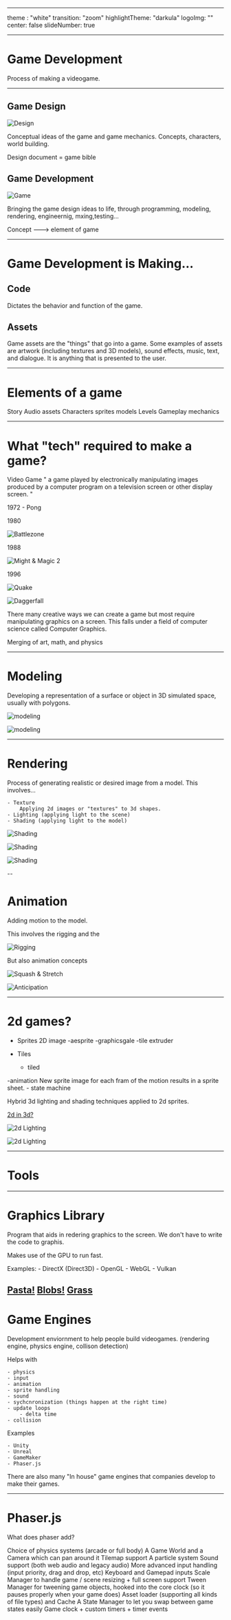  ---
theme : "white"
transition: "zoom"
highlightTheme: "darkula"
logoImg: ""
center: false
slideNumber: true

---

# Game Development

Process of making a videogame. 


---

## Game Design

![Design](https://raw.githubusercontent.com/tborsa/LighthouseLabs/master/lectures/AdvancedTopics/gamedev/assets/barrensidea.jpg)

Conceptual ideas of the game and game mechanics. Concepts, characters, world building. 

Design document = game bible

## Game Development

![Game](https://raw.githubusercontent.com/tborsa/LighthouseLabs/master/lectures/AdvancedTopics/gamedev/assets/barrens.jpg)

Bringing the game design ideas to life, through programming, modeling, rendering, engineernig, mxing,testing...

Concept ---> element of game

---

# Game Development is Making...

## Code

Dictates the behavior and function of the game. 

## Assets

Game assets are the "things" that go into a game. Some examples of assets are artwork (including textures and 3D models), sound effects, music, text, and dialogue.
It is anything that is presented to the user.


---

# Elements of a game

Story
Audio assets
Characters
sprites
models
Levels
Gameplay mechanics

---

# What "tech" required to make a game?
Video Game
" a game played by electronically manipulating images produced by a computer program on a television screen or other display screen. "

1972 - Pong 

1980

![Battlezone](https://raw.githubusercontent.com/tborsa/LighthouseLabs/master/lectures/AdvancedTopics/gamedev/assets/battlezone.jpg)

1988

![Might & Magic 2](https://raw.githubusercontent.com/tborsa/LighthouseLabs/master/lectures/AdvancedTopics/gamedev/assets/mightandmagic.jpg)

1996

![Quake](https://raw.githubusercontent.com/tborsa/LighthouseLabs/master/lectures/AdvancedTopics/gamedev/assets/quake.jpg)

![Daggerfall](https://raw.githubusercontent.com/tborsa/LighthouseLabs/master/lectures/AdvancedTopics/gamedev/assets/daggerfall.jpg)


There many creative ways we can create a game but most require manipulating graphics on a screen. This falls under a field of computer science called Computer Graphics. 


Merging of art, math, and physics

---

# Modeling

Developing a representation of a surface or object in 3D simulated space, usually with polygons.

![modeling](https://raw.githubusercontent.com/tborsa/LighthouseLabs/master/lectures/AdvancedTopics/gamedev/assets/modeling.jpg)

![modeling](https://raw.githubusercontent.com/tborsa/LighthouseLabs/master/lectures/AdvancedTopics/gamedev/assets/3dmodelling.jpeg)

---

# Rendering

Process of generating realistic or desired image from a model.
This involves...

    - Texture
        Applying 2d images or "textures" to 3d shapes.
    - Lighting (applying light to the scene)
    - Shading (applying light to the model)
![Shading](https://raw.githubusercontent.com/tborsa/LighthouseLabs/master/lectures/AdvancedTopics/gamedev/assets/shading.jpg)


![Shading](https://raw.githubusercontent.com/tborsa/LighthouseLabs/master/lectures/AdvancedTopics/gamedev/assets/shading.gif)

![Shading](https://raw.githubusercontent.com/tborsa/LighthouseLabs/master/lectures/AdvancedTopics/gamedev/assets/raytracing.gif)

--

# Animation

Adding motion to the model. 

This involves the rigging and the 

![Rigging](https://raw.githubusercontent.com/tborsa/LighthouseLabs/master/lectures/AdvancedTopics/gamedev/assets/rigging.gif)


But also animation concepts 

![Squash & Stretch](https://raw.githubusercontent.com/tborsa/LighthouseLabs/master/lectures/AdvancedTopics/gamedev/assets/squash.gif)

![Anticipation](https://raw.githubusercontent.com/tborsa/LighthouseLabs/master/lectures/AdvancedTopics/gamedev/assets/anticipation.gif)




---


# 2d games?

- Sprites
    2D image
    -aesprite
    -graphicsgale
    -tile extruder

- Tiles
    - tiled

-animation
    New sprite image for each fram of the motion results in a sprite sheet. 
    - state machine

Hybrid
    3d lighting and shading techniques applied to 2d sprites. 

[2d in 3d?](https://twitter.com/LazyBearGames/status/967071011689648130)

![2d Lighting](https://raw.githubusercontent.com/tborsa/LighthouseLabs/master/lectures/AdvancedTopics/gamedev/assets/lastnight.gif)

![2d Lighting](https://raw.githubusercontent.com/tborsa/LighthouseLabs/master/lectures/AdvancedTopics/gamedev/assets/lastnight2.gif)


---

# Tools

---

# Graphics Library

Program that aids in redering graphics to the screen. 
We don't have to write the code to graphis.

Makes use of the GPU to run fast.

Examples:
    - DirectX (Direct3D)
    - OpenGL
    - WebGL
    - Vulkan

[Pasta!](https://alteredqualia.com/three/examples/webgl_pasta.html)
[Blobs!](https://webglsamples.org/blob/blob.html)
[Grass](https://webglsamples.org/field/field.html)
---


# Game Engines

Development enviornment to help people build videogames.
(rendering engine, physics engine, collison detection)

Helps with

    - physics
    - input
    - animation
    - sprite handling
    - sound
    - sychcnronization (things happen at the right time)
    - update loops
        - delta time
    - collision

Examples

    - Unity
    - Unreal
    - GameMaker
    - Phaser.js

There are also many "In house" game engines that companies develop to make their games.

---

# Phaser.js

What does phaser add? 

Choice of physics systems (arcade or full body)
A Game World and a Camera which can pan around it
Tilemap support
A particle system
Sound support (both web audio and legacy audio)
More advanced input handling (input priority, drag and drop, etc)
Keyboard and Gamepad inputs
Scale Manager to handle game / scene resizing + full screen support
Tween Manager for tweening game objects, hooked into the core clock (so it pauses properly when your game does)
Asset loader (supporting all kinds of file types) and Cache
A State Manager to let you swap between game states easily
Game clock + custom timers + timer events

